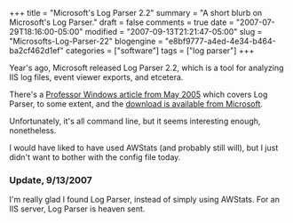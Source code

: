 +++
title = "Microsoft's Log Parser 2.2"
summary = "A short blurb on Microsoft's Log Parser."
draft = false
comments = true
date = "2007-07-29T18:16:00-05:00"
modified = "2007-09-13T21:21:47-05:00"
slug = "Microsofts-Log-Parser-22"
blogengine = "e8bf9777-a4ed-4e34-b464-ba2cf462d1ef"
categories = ["software"]
tags = ["log parser"]
+++

<p>
Year&#39;s ago, Microsoft released Log Parser 2.2, which is a tool for analyzing IIS log files, event viewer exports, and etcetera.
</p>
<p>
There&#39;s a <a href="http://www.microsoft.com/technet/community/columns/profwin/pw0505.mspx" target="_blank">Professor Windows article from May 2005</a> which covers Log Parser, to some extent, and the <a href="http://www.microsoft.com/technet/scriptcenter/tools/logparser/default.mspx" target="_blank">download is available from Microsoft</a>.
</p>
<p>
Unfortunately, it&#39;s all command line, but it seems interesting enough, nonetheless.
</p>
<p>
I would have liked to have used AWStats (and probably still will), but I just didn&#39;t want to bother with the config file today.
</p>
<h3>Update, 9/13/2007</h3>
<p>
I&#39;m really glad I found Log Parser, instead of simply using AWStats. For an IIS server, Log Parser is heaven sent.&nbsp;
</p>

